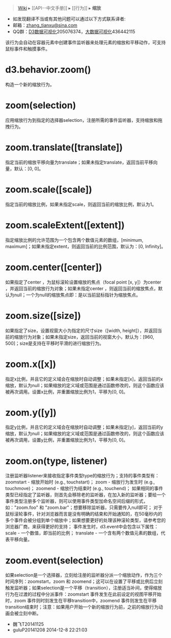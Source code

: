 > [Wiki](Home) ▸ [[API--中文手册]] ▸ [[行为]] ▸ **缩放**

* 如发现翻译不当或有其他问题可以通过以下方式联系译者:
* 邮箱：zhang_tianxu@sina.com
* QQ群：[D3数据可视化](http://jq.qq.com/?_wv=1027&k=ZGcqYF)205076374，[大数据可视化](http://jq.qq.com/?_wv=1027&k=S8wGMe)436442115

该行为会自动在容器元素中创建事件监听器来处理元素的缩放和平移动作，可支持鼠标事件和触摸事件。
# d3.behavior.zoom()

构造一个新的缩放行为。
# zoom(selection)

应用缩放行为到指定的选择器selection，注册所需的事件监听器，支持缩放和拖拽行为。
# zoom.translate([translate])
指定当前的缩放平移向量为translate；如果未指定translate，返回当前平移向量，默认：[0, 0]。
# zoom.scale([scale])
指定当前的缩放比例，如果未指定scale，则返回当前的缩放比例，默认为1。
# zoom.scaleExtent([extent])
指定缩放比例的允许范围为一个包含两个数值元素的数组，[minimum, maximum]；如果未指定extent，则返回当前的比例范围，默认为：[0, Infinity]。
# zoom.center([center])
如果指定了center ，为鼠标滚轮设置缩放的焦点（focal point [x, y]）为center ，并返回当前的缩放行为对象；如果未指定center ，则返回当前的缩放焦点，默认为null；一个为null的缩放焦点即：是以当前鼠标指针为缩放焦点。
# zoom.size([size])
如果指定了size，设置视窗大小为指定的尺寸size（[width, height]），并返回当前的缩放行为对象；如果未指定size，返回当前的视窗大小，默认为：[960, 500]；size是支持在平移时平滑的进行缩放行为。
# zoom.x([x])
指定x比例，并且它的定义域会在缩放时自动调整；如果未指定[x]，返回当前的x缩放，默认为null；如果缩放的定义域或范围是通过函数修改的，则这个函数应该被再次调用。设置x比例，并重置缩放比例为1，平移为[0, 0]。
# zoom.y([y])
指定y比例，并且它的定义域会在缩放时自动调整；如果未指定[y]，返回当前的y缩放，默认为null；如果缩放的定义域或范围是通过函数修改的，则这个函数应该被再次调用，设置y比例，并重置缩放比例为1，平移为[0, 0]。
# zoom.on(type, listener)
注册监听器listener来接收指定事件类型type的缩放行为；支持的事件类型有：
zoomstart - 缩放开始时 (e.g., touchstart)；
zoom - 缩放行为发生时 (e.g., touchmove)；
zoomend - 缩放行为结束时 (e.g., touchend)；
如果相同的事件类型已经指定了监听器，则首先会移除老的监听器，在加入新的监听器；要给一个事件类型注册多个监听器，则可以使用事件类型加命名空间后缀的形式，如："zoom.foo" 和 "zoom.bar"；想要移除监听器，只需要传入null即可；
对于鼠标滚轮事件，针对浏览器而言是没有明确的结束和开始通知的，在50毫秒内的多个事件会被分组到单个缩放中；如果想要更好的处理该种滚轮类型，请参考您的浏览器厂商，来获得更好的支持；
事件发生时，d3.event中会包含以下属性：
scale - 一个数值，即当前的比例；
translate - 一个含有两个数值元素的数组，代表平移向量。
# zoom.event(selection)
如果selection是一个选择器，立刻给注册的监听器分派一个缩放动作，作为三个时间序列：zoomstart，zoom 和 zoomend；这可以在设置了平移或比例后立刻触发监听器；如果selection是一个平移（transition），注册适当补间，使得缩放行为在过渡的过程中分派事件：zoomstart 事件发生在此前设定的视图平移开始时，zoom 事件则时刻发生在平移transition中，zoomend 事件则发生在平移transition结束时；注意：如果用户开始一个新的缩放行为前，之前的缩放行为动画会被立刻中断。

* 魏飞T20141125
* guluP20141208 2014-12-8 22:21:03
